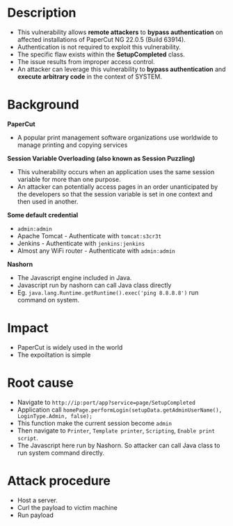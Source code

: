 # Description
- This vulnerability allows **remote attackers** to **bypass authentication** on affected installations of PaperCut NG 22.0.5 (Build 63914). 
- Authentication is not required to exploit this vulnerability. 
- The specific flaw exists within the **SetupCompleted** class. 
- The issue results from improper access control.
- An attacker can leverage this vulnerability to **bypass authentication** and **execute arbitrary code** in the context of SYSTEM.
  
# Background

**PaperCut** 
- A popular print management software organizations use worldwide to manage printing and copying services

**Session Variable Overloading (also known as Session Puzzling)**
- This vulnerability occurs when an application uses the same session variable for more than one purpose.
- An attacker can potentially access pages in an order unanticipated by the developers so that the session variable is set in one context and then used in another.

**Some default credential**
- `admin:admin`
- Apache Tomcat - Authenticate with `tomcat:s3cr3t`
- Jenkins - Authenticate with `jenkins:jenkins`
- Almost any WiFi router - Authenticate with `admin:admin`

**Nashorn**
- The Javascript engine included in Java.
- Javascript run by nashorn can call Java class directly
- Eg. `java.lang.Runtime.getRuntime().exec('ping 8.8.8.8')` run command on system.

# Impact
- PaperCut is widely used in the world
- The expoiltation is simple

# Root cause

- Navigate to `http://ip:port/app?service=page/SetupCompleted`
- Application call `homePage.performLogin(setupData.getAdminUserName(), LoginType.Admin, false);`
- This function make the current session become `admin`
- Then navigate to `Printer`, `Template printer`, `Scripting`, `Enable print script`.
- The Javascript here run by Nashorn. So attacker can call Java class to run system command directly.

# Attack procedure

- Host a server.
- Curl the payload to victim machine
- Run payload
